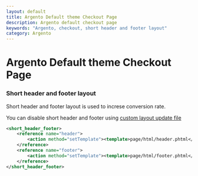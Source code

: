 ```yaml
---
layout: default
title: Argento Default theme Checkout Page
description: Argento default checkout page
keywords: "Argento, checkout, short header and footer layout"
category: Argento
---
```


# Argento Default theme Checkout Page

### Short header and footer layout

Short header and footer layout is used to increse conversion rate.

You can disable short header and footer using [custom layout update file][custom_xml]

```xml
<short_header_footer>
    <reference name="header">
        <action method="setTemplate"><template>page/html/header.phtml</template></action>
    </reference>
    <reference name="footer">
        <action method="setTemplate"><template>page/html/footer.phtml</template></action>
    </reference>
</short_header_footer>
```

[custom_xml]: /argento/theme-customization/small-changes/#custom-layout-update-file "custom.xml layout"
